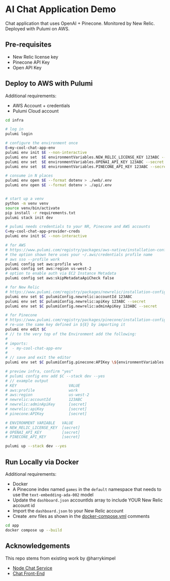 # AI Chat Application Demo

Chat application that uses OpenAI + Pinecone. Monitored by New Relic. Deployed with Pulumi on AWS.

## Pre-requisites

- New Relic license key
- Pinecone API Key
- Open API Key

## Deploy to AWS with Pulumi

Additional requirements:

- AWS Account + credentials
- Pulumi Cloud account

```bash
cd infra

# log in 
pulumi login

# configure the environment once
E=my-cool-chat-app-env
pulumi env init $E --non-interactive
pulumi env set  $E environmentVariables.NEW_RELIC_LICENSE_KEY 123ABC --secret 
pulumi env set  $E environmentVariables.OPENAI_API_KEY 123ABC --secret 
pulumi env set  $E environmentVariables.PINECONE_API_KEY 123ABC --secret 

# consume in N places
pulumi env open $E --format dotenv > ./web/.env
pulumi env open $E --format dotenv > ./api/.env


# start up a venv
python -m venv venv
source venv/bin/activate
pip install -r requirements.txt
pulumi stack init dev

# pulumi needs credentials to your NR, Pinecone and AWS accounts
C=my-cool-chat-app-provider-creds
pulumi env init $C --non-interactive

# for AWS
# https://www.pulumi.com/registry/packages/aws-native/installation-configuration/
# the option shown here uses your ~/.aws/credentials profile name
# aws sso --profile work
pulumi config set aws:profile work
pulumi config set aws:region us-west-2
# option to enable auth via EC2 Instance Metadata
pulumi config set aws:skipMetadataApiCheck false

# for New Relic
# https://www.pulumi.com/registry/packages/newrelic/installation-configuration/#configuring-credentials
pulumi env set $C pulumiConfig.newrelic:accountId 123ABC
pulumi env set $C pulumiConfig.newrelic:apiKey 123ABC --secret
pulumi env set $C pulumiConfig.newrelic:adminApiKey 123ABC --secret

# for Pinecone
# https://www.pulumi.com/registry/packages/pinecone/installation-configuration/#configuration
# re-use the same key defined in ${E} by importing it
pulumi env edit $C
# // to the very top of the Environment add the following:
# 
# imports:
#  - my-cool-chat-app-env
# 
# // save and exit the editor
pulumi env set $C pulumiConfig.pinecone:APIKey \${environmentVariables.PINECONE_API_KEY}

# preview infra, confirm "yes"
# pulumi config env add $C --stack dev --yes
# // example output
# KEY                       VALUE
# aws:profile               work
# aws:region                us-west-2
# newrelic:accountId        123ABC
# newrelic:adminApiKey      [secret]
# newrelic:apiKey           [secret]
# pinecone:APIKey           [secret]

# ENVIRONMENT VARIABLE   VALUE
# NEW_RELIC_LICENSE_KEY  [secret]
# OPENAI_API_KEY         [secret]
# PINECONE_API_KEY       [secret]

pulumi up --stack dev --yes

```

## Run Locally via Docker

Additional requirements:

- Docker
- A Pinecone index named `games` in the `default` namespace that needs to use the `text-embedding-ada-002` model
- Update the `dashboard.json` accountIds array to include YOUR New Relic account id
- Import the `dashboard.json` to your New Relic account
- Create .env files as shown in the [docker-compose.yml](./app/docker-compose.yml) comments

```bash
cd app
docker compose up --build
```

## Acknowledgements

This repo stems from existing work by @harrykimpel

- [Node Chat Service](https://github.com/harrykimpel/node-chat-service)
- [Chat Front-End](https://github.com/harrykimpel/python-flask-openai/tree/main/chat-frontend)
